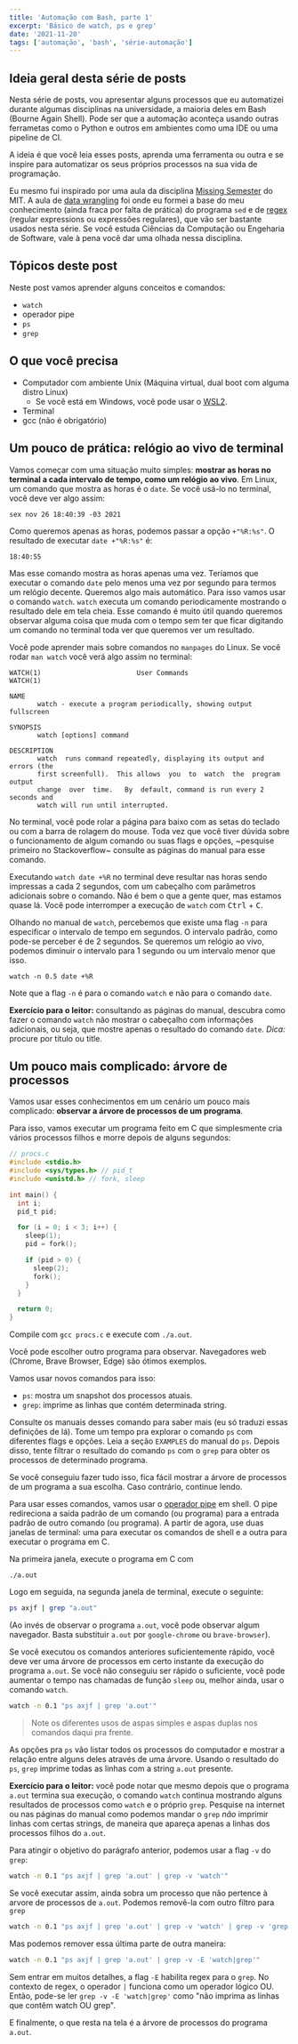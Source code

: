 ```yaml
---
title: 'Automação com Bash, parte 1'
excerpt: 'Básico de watch, ps e grep'
date: '2021-11-20'
tags: ['automação', 'bash', 'série-automação']
---
```


<!-- ## O que é automatizar um processo?

- É a primeira coisa que um programador pensa depois de fazer a mesma coisa
  mais de uma vez.

Ninguém quer ficar repetindo os mesmos comandos terminal ou na IDE.

## O que é automação?

- É o resultado do trabalho de alguém preguiçoso.

- É diminuir a presença de uma pessoa em determinado processo.

## Benefícios

- O mais óbvio é a economia de tempo porque você não precisa executar uma série
  de passos manualmente.

- Reduz a carga mental do programador. Ele precisa se preocupar com menos coisas,
  fazer menos coisas por que parte delas já estão sendo feitas por um script.

- ...

- _Bônus_: em alguns casos, dá uma noção melhor de como montar um pipeline de
  Entrega Contínua, o famoso CI, conceito fundamental na área de DevOps. -->

## Ideia geral desta série de posts

Nesta série de posts, vou apresentar alguns processos que eu automatizei durante
algumas disciplinas na universidade, a maioria deles em Bash (Bourne Again Shell).
Pode ser que a automação aconteça usando outras ferrametas como o Python
e outros em ambientes como uma IDE ou uma pipeline de CI.

A ideia é que você leia esses posts, aprenda uma ferramenta ou outra e se inspire
para automatizar os seus próprios processos na sua vida de programação.

Eu mesmo fui inspirado por uma aula da disciplina
[Missing Semester](https://missing.csail.mit.edu/) do MIT.
A aula de [data wrangling](https://missing.csail.mit.edu/2020/data-wrangling/)
foi onde eu formei a base do meu conhecimento (ainda fraca por falta de prática)
do programa `sed` e de [regex](https://en.wikipedia.org/wiki/Regular_expression)
(regular expressions ou expressões regulares),
que vão ser bastante usados nesta série. Se você estuda Ciências da Computação ou
Engeharia de Software, vale à pena você dar uma olhada nessa disciplina.

## Tópicos deste post

Neste post vamos aprender alguns conceitos e comandos:

- `watch`
- operador pipe
- `ps`
- `grep`

## O que você precisa
- Computador com ambiente Unix (Máquina virtual, dual boot com alguma distro Linux)
  - Se você está em Windows, você pode usar o [WSL2](https://docs.microsoft.com/en-us/windows/wsl/install).
- Terminal
- gcc (não é obrigatório)

## Um pouco de prática: relógio ao vivo de terminal

Vamos começar com uma situação muito simples: **mostrar as horas no terminal a cada
intervalo de tempo, como um relógio ao vivo**. Em Linux, um comando que mostra as
horas é o `date`. Se você usá-lo no terminal, você deve ver algo assim:

    sex nov 26 18:40:39 -03 2021

Como queremos apenas as horas, podemos passar a opção `+"%R:%s"`. O resultado de
executar `date +"%R:%s"` é:

    18:40:55

Mas esse comando mostra as horas apenas uma vez. Teríamos que executar o comando
`date` pelo menos uma vez por segundo para termos um relógio decente. Queremos algo
mais automático. Para isso vamos usar o comando `watch`. `watch` executa um comando
periodicamente mostrando o resultado dele em tela cheia. Esse comando é muito
útil quando queremos observar alguma coisa que muda com o tempo sem ter que ficar
digitando um comando no terminal toda ver que queremos ver um resultado.

Você pode aprender mais sobre comandos no `manpages` do Linux. Se você rodar
`man watch` você verá algo assim no terminal:

```
WATCH(1)                        User Commands                       WATCH(1)

NAME
       watch - execute a program periodically, showing output fullscreen

SYNOPSIS
       watch [options] command

DESCRIPTION
       watch  runs command repeatedly, displaying its output and errors (the
       first screenfull).  This allows  you  to  watch  the  program  output
       change  over  time.   By  default, command is run every 2 seconds and
       watch will run until interrupted.
```

No terminal, você pode rolar a página para baixo com as setas do teclado ou com
a barra de rolagem do mouse. Toda vez que você tiver dúvida sobre o funcionamento
de algum comando ou suas flags e opções, ~pesquise primeiro no Stackoverflow~
consulte as páginas do manual para esse comando.

Executando `watch date +%R` no terminal deve resultar nas horas sendo impressas
a cada 2 segundos, com um cabeçalho com parâmetros adicionais sobre o comando. Não
é bem o que a gente quer, mas estamos quase lá. Você pode interromper a execução
de `watch` com <kbd>Ctrl</kbd> + <kbd>C</kbd>.

Olhando no manual de `watch`,
percebemos que existe uma flag `-n` para especificar o intervalo de tempo em
segundos. O intervalo padrão, como pode-se perceber é de 2 segundos. Se queremos
um relógio ao vivo, podemos diminuir o intervalo para 1 segundo ou um intervalo
menor que isso.

    watch -n 0.5 date +%R

Note que a flag `-n` é para o comando `watch` e não para o comando `date`.

**Exercício para o leitor:** consultando as páginas do manual, descubra como fazer
o comando `watch` não mostrar o cabeçalho com informações adicionais, ou seja,
que mostre apenas o resultado do comando `date`. _Dica:_ procure por título ou
title.

## Um pouco mais complicado: árvore de processos

Vamos usar esses conhecimentos em um cenário um pouco mais complicado:
**observar a árvore de processos de um programa**.

Para isso, vamos executar um programa feito em C que simplesmente cria vários
processos filhos e morre depois de alguns segundos:

```c
// procs.c
#include <stdio.h>
#include <sys/types.h> // pid_t
#include <unistd.h> // fork, sleep

int main() {
  int i;
  pid_t pid;

  for (i = 0; i < 3; i++) {
    sleep(1);
    pid = fork();

    if (pid > 0) {
      sleep(2);
      fork();
    }
  }

  return 0;
}
```

Compile com `gcc procs.c` e execute com `./a.out`.

Você pode escolher outro programa para observar. Navegadores web (Chrome, Brave
Browser, Edge) são ótimos exemplos.

Vamos usar novos comandos para isso:

- `ps`: mostra um snapshot dos processos atuais.
- `grep`: imprime as linhas que contém determinada string.

Consulte os manuais desses comando para saber mais (eu só traduzi essas definições
de lá). Tome um tempo pra explorar o comando `ps` com diferentes flags e opções.
Leia a seção `EXAMPLES` do manual do `ps`. Depois disso, tente filtrar o resultado
do comando `ps` com o `grep` para obter os processos de determinado programa.

Se você conseguiu fazer tudo isso, fica fácil mostrar a árvore de processos de um
programa a sua escolha. Caso contrário, continue lendo.

Para usar esses comandos, vamos usar o
[operador pipe](<https://en.wikipedia.org/wiki/Pipeline_(Unix)>) em shell. O pipe
redireciona a saída padrão de um comando (ou programa) para a entrada padrão de
outro comando (ou programa). A partir de agora, use duas janelas de terminal: uma
para executar os comandos de shell e a outra para executar o programa em C.

Na primeira janela, execute o programa em C com

    ./a.out

Logo em seguida, na segunda janela de terminal, execute o seguinte:

```sh
ps axjf | grep "a.out"
```

(Ao invés de observar o programa `a.out`, você pode observar algum navegador.
Basta substituir `a.out` por `google-chrome` ou `brave-browser`).

Se você executou os comandos anteriores suficientemente rápido, você deve ver
uma árvore de processos em certo instante da execução do programa `a.out`. Se
você não conseguiu ser rápido o suficiente, você pode aumentar o tempo nas
chamadas de função `sleep` ou, melhor ainda, usar o comando `watch`.

```sh
watch -n 0.1 "ps axjf | grep 'a.out'"
```

> Note os diferentes usos de aspas simples e aspas duplas nos comandos daqui
> pra frente.

As opções pra `ps` vão listar todos os processos do computador e mostrar a relação
entre alguns deles através de uma árvore. Usando o resultado do `ps`, `grep`
imprime todas as linhas com a string `a.out` presente.

**Exercício para o leitor:** você pode notar que mesmo depois que o programa
`a.out` termina sua execução, o
comando `watch` continua mostrando alguns resultados de processos como `watch` e
o próprio `grep`. Pesquise na internet ou nas páginas do manual como podemos
mandar o `grep` _não_ imprimir linhas com certas strings, de maneira que apareça
apenas a linhas dos processos filhos do `a.out`.

Para atingir o objetivo do parágrafo anterior, podemos usar a flag `-v` do `grep`:

```sh
watch -n 0.1 "ps axjf | grep 'a.out' | grep -v 'watch'"
```

Se você executar assim, ainda sobra um processo que não pertence à arvore de
processos de `a.out`. Podemos removê-la com outro filtro para `grep`

```sh
watch -n 0.1 "ps axjf | grep 'a.out' | grep -v 'watch' | grep -v 'grep'"
```

Mas podemos remover essa última parte de outra maneira:

```sh
watch -n 0.1 "ps axjf | grep 'a.out' | grep -v -E 'watch|grep'"
```

Sem entrar em muitos detalhes, a flag `-E` habilita regex para o `grep`. No
contexto de regex, o operador `|` funciona como um operador lógico OU. Então,
pode-se ler `grep -v -E 'watch|grep'` como "não imprima as linhas que contêm
watch OU grep".

E finalmente, o que resta na tela é a árvore de processos do programa `a.out`.
